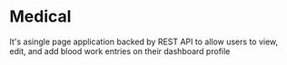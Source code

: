 # Medical
It's asingle page application
backed by REST API to allow users to view, edit, and add blood work entries on their dashboard profile

